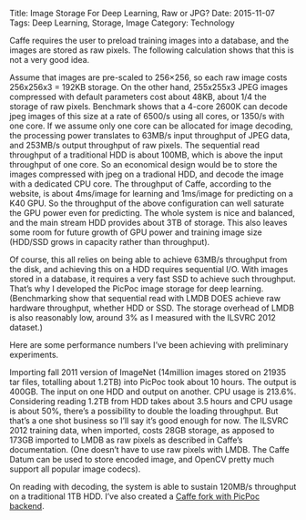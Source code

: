Title: Image Storage For Deep Learning, Raw or JPG?
Date: 2015-11-07
Tags: Deep Learning, Storage, Image
Category: Technology

Caffe requires the user to preload training images into a database, and the
images are stored as raw pixels. The following calculation shows that this is
not a very good idea.

Assume that images are pre-scaled to 256×256, so each raw image costs 256x256x3
= 192KB storage. On the other hand, 255x255x3 JPEG images compressed with
default parameters cost about 48KB, about 1/4 the storage of raw pixels.
Benchmark shows that a 4-core 2600K can decode jpeg images of this size at a
rate of 6500/s using all cores, or 1350/s with one core. If we assume only one
core can be allocated for image decoding, the processing power translates to
63MB/s input throughput of JPEG data, and 253MB/s output throughput of raw
pixels. The sequential read throughput of a traditional HDD is about 100MB,
which is above the input throughput of one core. So an economical design would
be to store the images compressed with jpeg on a tradional HDD, and decode the
image with a dedicated CPU core. The throughput of Caffe, according to the
website, is about 4ms/image for learning and 1ms/image for predicting on a K40
GPU. So the throughput of the above configuration can well saturate the GPU
power even for predicting. The whole system is nice and balanced, and the main
stream HDD provides about 3TB of storage. This also leaves some room for future
growth of GPU power and training image size (HDD/SSD grows in capacity rather
than throughput).

Of course, this all relies on being able to achieve 63MB/s throughput from the
disk, and achieving this on a HDD requires sequential I/O. With images stored
in a database, it requires a very fast SSD to achieve such throughput. That’s
why I developed the PicPoc image storage for deep learning.(Benchmarking show
that sequential read with LMDB DOES achieve raw hardware throughput, whether
HDD or SSD. The storage overhead of LMDB is also reasonably low, around 3% as I
measured with the ILSVRC 2012 dataset.)

Here are some performance numbers I’ve been achieving with preliminary
experiments.

Importing fall 2011 version of ImageNet (14million images stored on 21935 tar
files, totalling about 1.2TB) into PicPoc took about 10 hours. The output is
400GB. The input on one HDD and output on another. CPU usage is 213.6%.
Considering reading 1.2TB from HDD takes about 3.5 hours and CPU usage is about
50%, there’s a possibility to double the loading throughput. But that’s a one
shot business so I’ll say it’s good enough for now. The ILSVRC 2012 training
data, when imported, costs 28GB storage, as apposed to 173GB imported to LMDB
as raw pixels as described in Caffe’s documentation. (One doesn’t have to use
raw pixels with LMDB. The Caffe Datum can be used to store encoded image, and
OpenCV pretty much support all popular image codecs).

On reading with decoding, the system is able to sustain 120MB/s throughput on a
traditional 1TB HDD. I’ve also created a [Caffe fork with PicPoc backend](https://github.com/aaalgo/caffe-picpoc).


